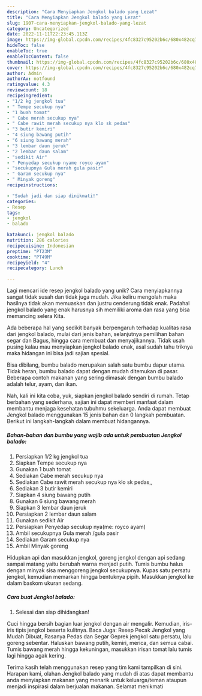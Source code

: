 ```yaml
---
description: "Cara Menyiapkan Jengkol balado yang Lezat"
title: "Cara Menyiapkan Jengkol balado yang Lezat"
slug: 1907-cara-menyiapkan-jengkol-balado-yang-lezat
category: Uncategorized
date: 2022-11-11T22:23:45.113Z
image: https://img-global.cpcdn.com/recipes/4fc8327c95202b6c/680x482cq70/jengkol-balado-foto-resep-utama.jpg
hideToc: false
enableToc: true
enableTocContent: false
thumbnail: https://img-global.cpcdn.com/recipes/4fc8327c95202b6c/680x482cq70/jengkol-balado-foto-resep-utama.jpg
cover: https://img-global.cpcdn.com/recipes/4fc8327c95202b6c/680x482cq70/jengkol-balado-foto-resep-utama.jpg
author: Admin
authorAv: notfound
ratingvalue: 4.3
reviewcount: 18
recipeingredient:
- "1/2 kg jengkol tua"
- " Tempe secukup nya"
- "1 buah tomat"
- " Cabe merah secukup nya"
- " Cabe rawit merah secukup nya klo sk pedas"
- "3 butir kemiri"
- "4 siung bawang putih"
- "6 siung bawang merah"
- "3 lembar daun jeruk"
- "2 lembar daun salam"
- "sedikit Air"
- " Penyedap secukup nyame royco ayam"
- "secukupnya Gula merah gula pasir"
- " Garam secukup nya"
- " Minyak goreng"
recipeinstructions:

- "Sudah jadi dan siap dinikmati!"
categories:
- Resep
tags:
- jengkol
- balado

katakunci: jengkol balado 
nutrition: 286 calories
recipecuisine: Indonesian
preptime: "PT23M"
cooktime: "PT49M"
recipeyield: "4"
recipecategory: Lunch

---
```





Lagi mencari ide resep jengkol balado yang unik? Cara menyiapkannya sangat tidak susah dan tidak juga mudah. Jika keliru mengolah maka hasilnya tidak akan memuaskan dan justru cenderung tidak enak. Padahal jengkol balado yang enak harusnya sih memiliki aroma dan rasa yang bisa memancing selera Kita.





Ada beberapa hal yang sedikit banyak berpengaruh terhadap kualitas rasa dari jengkol balado, mulai dari jenis bahan, selanjutnya pemilihan bahan segar dan Bagus, hingga cara membuat dan menyajikannya. Tidak usah pusing kalau mau menyiapkan jengkol balado enak,      asal sudah tahu triknya maka hidangan ini bisa jadi sajian spesial.














Bisa dibilang, bumbu balado merupakan salah satu bumbu dapur utama. Tidak heran, bumbu balado dapat dengan mudah ditemukan di pasar. Beberapa contoh makanan yang sering dimasak dengan bumbu balado adalah telur, ayam, dan ikan.






Nah, kali ini kita coba, yuk, siapkan jengkol balado sendiri di rumah. Tetap berbahan yang sederhana, sajian ini dapat memberi manfaat dalam membantu menjaga kesehatan tubuhmu sekeluarga. Anda dapat membuat Jengkol balado menggunakan 15 jenis bahan dan 0 langkah pembuatan. Berikut ini langkah-langkah dalam membuat hidangannya.

<!--inarticleads1-->

##### Bahan-bahan dan bumbu yang wajib ada untuk pembuatan Jengkol balado:

1. Persiapkan 1/2 kg jengkol tua
1. Siapkan  Tempe secukup nya
1. Gunakan 1 buah tomat
1. Sediakan  Cabe merah secukup nya
1. Sediakan  Cabe rawit merah secukup nya klo sk pedas,,
1. Sediakan 3 butir kemiri
1. Siapkan 4 siung bawang putih
1. Gunakan 6 siung bawang merah
1. Siapkan 3 lembar daun jeruk
1. Persiapkan 2 lembar daun salam
1. Gunakan sedikit Air
1. Persiapkan  Penyedap secukup nya(me: royco ayam)
1. Ambil secukupnya Gula merah /gula pasir
1. Sediakan  Garam secukup nya
1. Ambil  Minyak goreng


Hidupkan api dan masukkan jengkol, goreng jengkol dengan api sedang sampai matang yaitu berubah warna menjadi putih. Tumis bumbu halus dengan minyak sisa menggoreng jengkol secukupnya. Kupas satu persatu jengkol, kemudian memarkan hingga bentuknya pipih. Masukkan jengkol ke dalam baskom ukuran sedang. 

<!--inarticleads2-->

##### Cara buat Jengkol balado:


1. Selesai dan siap dihidangkan!

Cuci hingga bersih bagian luar jengkol dengan air mengalir. Kemudian, iris-iris tipis jengkol beserta kulitnya. Baca Juga: Resep Pecak Jengkol yang Mudah Dibuat, Rasanya Pedas dan Segar Geprek jengkol satu persatu, lalu goreng sebentar. Haluskan bawang putih, kemiri, merica, dan semua cabai. Tumis bawang merah hingga kekuningan, masukkan irisan tomat lalu tumis lagi hingga agak kering. 

Terima kasih telah menggunakan resep yang tim kami tampilkan di sini. Harapan kami, olahan Jengkol balado yang mudah di atas dapat membantu anda menyiapkan makanan yang menarik untuk keluarga/teman ataupun menjadi inspirasi dalam berjualan makanan. Selamat menikmati
